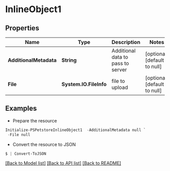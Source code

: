 # InlineObject1
## Properties

Name | Type | Description | Notes
------------ | ------------- | ------------- | -------------
**AdditionalMetadata** | **String** | Additional data to pass to server | [optional] [default to null]
**File** | **System.IO.FileInfo** | file to upload | [optional] [default to null]

## Examples

- Prepare the resource
```powershell
Initialize-PSPetstoreInlineObject1  -AdditionalMetadata null `
 -File null
```

- Convert the resource to JSON
```powershell
$ | Convert-ToJSON
```

[[Back to Model list]](../README.md#documentation-for-models) [[Back to API list]](../README.md#documentation-for-api-endpoints) [[Back to README]](../README.md)

